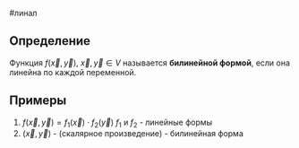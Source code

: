 #линал 
## Определение
Функция $f(\vec{x}, \vec{y}), \ \vec{x}, \vec{y} \in V$ называется **билинейной формой**, если она линейна по каждой переменной.
## Примеры
1. $f(\vec{x}, \vec{y}) = f_1(\vec{x}) \cdot f_2(\vec{y})$
	$f_1$ и $f_2$ - линейные формы
2. $(\vec{x}, \vec{y})$ - (скалярное произведение) - билинейная форма